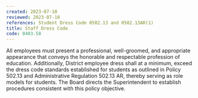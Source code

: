 ```yaml
---
created: 2023-07-10
reviewed: 2023-07-10
references: Student Dress Code 0502.13 and 0502.13AR(1)
title: Staff Dress Code
code: 0403.58
---
```



All employees must present a professional, well-groomed, and appropriate appearance that conveys the honorable and respectable profession of education. Additionally, District employee dress shall at a minimum, exceed the dress code standards established for students as outlined in Policy 502.13 and Administrative Regulation 502.13 AR, thereby serving as role models for students. The Board directs the Superintendent to establish procedures consistent with this policy objective.

